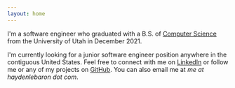 ```yaml
---
layout: home
---
```


<p>
I'm a software engineer who graduated with a B.S. of <a href="https://www.cs.utah.edu">Computer Science</a> from the University of Utah in December 2021.
</p>

<p>
I'm currently looking for a junior software engineer position anywhere in the contiguous United States.
Feel free to connect with me on <a href="https://www.linkedin.com/in/hayden-lebaron-740074163/">LinkedIn</a> or follow me or any of my projects on <a href="https://github.com/HaydenLeBaron">GitHub</a>. 
You can also email me at <i>me at haydenlebaron dot com</i>.
</p>


